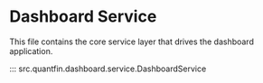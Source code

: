 # Dashboard Service

This file contains the core service layer that drives the dashboard application.

::: src.quantfin.dashboard.service.DashboardService